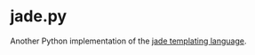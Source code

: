 jade.py
=======

Another Python implementation of the [jade templating language](https://github.com/visionmedia/jade).
